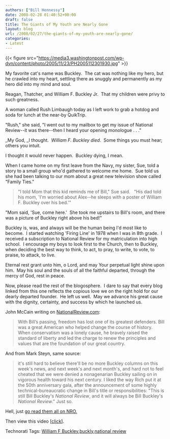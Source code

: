 ```yaml
---
authors: ["Bill Hennessy"]
date: 2008-02-28 01:40:52+00:00
draft: false
title: The Giants of My Youth are Nearly Gone
layout: blog
url: /2008/02/27/the-giants-of-my-youth-are-nearly-gone/
categories:
- Latest
---
```


{{< figure src="https://media3.washingtonpost.com/wp-dyn/content/photo/2005/11/23/PH2005112301930.jpg" >}}


My favorite cat's name was Buckley.  The cat was nothing like my hero, but he crawled into my heart, settling there as snuggly and permanently as my hero did into my mind and soul.

Reagan, Thatcher, and William F. Buckley Jr.  That my children were privy to such greatness.

A woman called Rush Limbaugh today as I left work to grab a hotdog and soda for lunch at the near-by QuikTrip.

"Rush," she said, "I went out to my mailbox to get my issue of National Review--it was there--then I heard your opening monologue . . ."

_My God, _I thought.  _William F. Buckley died_.  Some things you must hear; others you intuit.

I thought it would never happen.  Buckley dying, I mean.

When I came home on my first leave from the Navy, my sister, Sue, told a story to a small group who'd gathered to welcome me home.  Sue told us she had been talking to our mom about a great new television show called "Family Ties."



> "I told Mom that this kid reminds me of Bill," Sue said.   "His dad told his mom, 'I'm worried about Alex--he sleeps with a poster of William F. Buckley over his bed.'"

"Mom said, 'Sue, come here.'  She took me upstairs to Bill's room, and there was a picture of Buckley right above his bed!"



Buckley is, was, and always will be the human being I'd most like to become.  I started watching 'Firing Line' in 1978 when I was in 8th grade.  I received a subscription to National Review for my matriculation into high school.  I encourage my boys to look first to the Church, then to Buckley, when deciding the best way to think, to act, to pray, to write, to vote, to praise, to attack, to live.

Eternal rest grant unto him, o Lord, and may Your perpetual light shine upon him.  May his soul and the souls of all the faithful departed, through the mercy of God, rest in peace.

Now, please read the rest of the blogosphere.  I dare to say that every blog linked from this one reflects the copious love we on the right hold for our dearly departed founder.  He left us well.  May we advance his great cause with the dignity, certainty, and success by which he launched us.

John McCain writing on [NationalReview.com](https://www.nationalreview.com/):



> With Bill’s passing, freedom has lost one of its greatest defenders. Bill was a great American who helped change the course of history. When conservatism was a lonely cause, he bravely raised the standard of liberty and led the charge to renew the principles and values that are the foundation of our great country.



And from Mark Steyn, same source:



> it's still hard to believe there'll be no more Buckley columns on this week's news, and next week's and next month's, and hard not to feel cheated that we were denied a nonagenarian Buckley sailing on in vigorous health toward his next century. I liked the way Rich put it at the 50th anniversary gala, after the announcement of some highly technical-bureaucratic change in Bill's title or responsibilities: "This is still Bill Buckley's _National Review_, and it will always be Bill Buckley's _National Review_." Just so.



Hell, just [go read them all on NRO.](https://article.nationalreview.com/?q=OGQxYzFjODY5Zjc4MTFhNmI3MjJjY2YyNDE0NTA4OTE=)

Then view this video [[click](https://www.youtube.com/watch?v=c7T1e-BPdL4)].





Technorati Tags: [William F Buckley](https://technorati.com/tags/William%20F%20Buckley),[buckly](https://technorati.com/tags/buckly),[national review](https://technorati.com/tags/national%20review)
